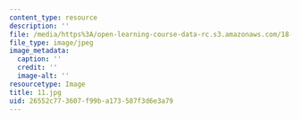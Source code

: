 ```yaml
---
content_type: resource
description: ''
file: /media/https%3A/open-learning-course-data-rc.s3.amazonaws.com/18-03-differential-equations-spring-2010/26552c773607f99ba173587f3d6e3a79_11.jpg
file_type: image/jpeg
image_metadata:
  caption: ''
  credit: ''
  image-alt: ''
resourcetype: Image
title: 11.jpg
uid: 26552c77-3607-f99b-a173-587f3d6e3a79
---
```

